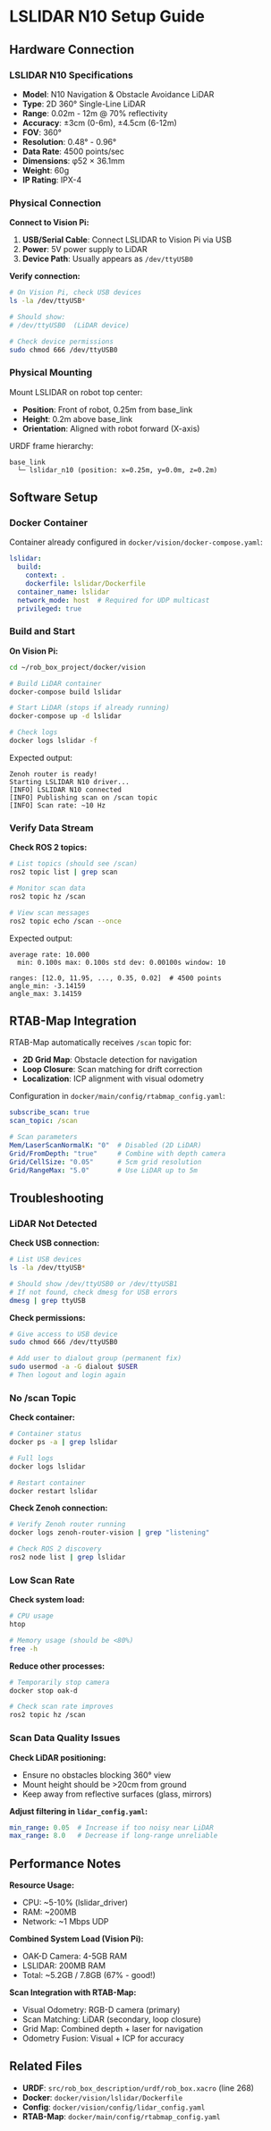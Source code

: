 # LSLIDAR N10 Setup Guide

## Hardware Connection

### LSLIDAR N10 Specifications
- **Model**: N10 Navigation & Obstacle Avoidance LiDAR
- **Type**: 2D 360° Single-Line LiDAR
- **Range**: 0.02m - 12m @ 70% reflectivity
- **Accuracy**: ±3cm (0-6m), ±4.5cm (6-12m)
- **FOV**: 360°
- **Resolution**: 0.48° - 0.96°
- **Data Rate**: 4500 points/sec
- **Dimensions**: φ52 × 36.1mm
- **Weight**: 60g
- **IP Rating**: IPX-4

### Physical Connection

**Connect to Vision Pi:**
1. **USB/Serial Cable**: Connect LSLIDAR to Vision Pi via USB
2. **Power**: 5V power supply to LiDAR
3. **Device Path**: Usually appears as `/dev/ttyUSB0`

**Verify connection:**
```bash
# On Vision Pi, check USB devices
ls -la /dev/ttyUSB*

# Should show:
# /dev/ttyUSB0  (LiDAR device)

# Check device permissions
sudo chmod 666 /dev/ttyUSB0
```

### Physical Mounting

Mount LSLIDAR on robot top center:
- **Position**: Front of robot, 0.25m from base_link
- **Height**: 0.2m above base_link
- **Orientation**: Aligned with robot forward (X-axis)

URDF frame hierarchy:
```
base_link
  └─ lslidar_n10 (position: x=0.25m, y=0.0m, z=0.2m)
```

## Software Setup

### Docker Container

Container already configured in `docker/vision/docker-compose.yaml`:

```yaml
lslidar:
  build:
    context: .
    dockerfile: lslidar/Dockerfile
  container_name: lslidar
  network_mode: host  # Required for UDP multicast
  privileged: true
```

### Build and Start

**On Vision Pi:**
```bash
cd ~/rob_box_project/docker/vision

# Build LiDAR container
docker-compose build lslidar

# Start LiDAR (stops if already running)
docker-compose up -d lslidar

# Check logs
docker logs lslidar -f
```

Expected output:
```
Zenoh router is ready!
Starting LSLIDAR N10 driver...
[INFO] LSLIDAR N10 connected
[INFO] Publishing scan on /scan topic
[INFO] Scan rate: ~10 Hz
```

### Verify Data Stream

**Check ROS 2 topics:**
```bash
# List topics (should see /scan)
ros2 topic list | grep scan

# Monitor scan data
ros2 topic hz /scan

# View scan messages
ros2 topic echo /scan --once
```

Expected output:
```
average rate: 10.000
  min: 0.100s max: 0.100s std dev: 0.00100s window: 10

ranges: [12.0, 11.95, ..., 0.35, 0.02]  # 4500 points
angle_min: -3.14159
angle_max: 3.14159
```

## RTAB-Map Integration

RTAB-Map automatically receives `/scan` topic for:
- **2D Grid Map**: Obstacle detection for navigation
- **Loop Closure**: Scan matching for drift correction
- **Localization**: ICP alignment with visual odometry

Configuration in `docker/main/config/rtabmap_config.yaml`:
```yaml
subscribe_scan: true
scan_topic: /scan

# Scan parameters
Mem/LaserScanNormalK: "0"  # Disabled (2D LiDAR)
Grid/FromDepth: "true"     # Combine with depth camera
Grid/CellSize: "0.05"      # 5cm grid resolution
Grid/RangeMax: "5.0"       # Use LiDAR up to 5m
```

## Troubleshooting

### LiDAR Not Detected

**Check USB connection:**
```bash
# List USB devices
ls -la /dev/ttyUSB*

# Should show /dev/ttyUSB0 or /dev/ttyUSB1
# If not found, check dmesg for USB errors
dmesg | grep ttyUSB
```

**Check permissions:**
```bash
# Give access to USB device
sudo chmod 666 /dev/ttyUSB0

# Add user to dialout group (permanent fix)
sudo usermod -a -G dialout $USER
# Then logout and login again
```

### No /scan Topic

**Check container:**
```bash
# Container status
docker ps -a | grep lslidar

# Full logs
docker logs lslidar

# Restart container
docker restart lslidar
```

**Check Zenoh connection:**
```bash
# Verify Zenoh router running
docker logs zenoh-router-vision | grep "listening"

# Check ROS 2 discovery
ros2 node list | grep lslidar
```

### Low Scan Rate

**Check system load:**
```bash
# CPU usage
htop

# Memory usage (should be <80%)
free -h
```

**Reduce other processes:**
```bash
# Temporarily stop camera
docker stop oak-d

# Check scan rate improves
ros2 topic hz /scan
```

### Scan Data Quality Issues

**Check LiDAR positioning:**
- Ensure no obstacles blocking 360° view
- Mount height should be >20cm from ground
- Keep away from reflective surfaces (glass, mirrors)

**Adjust filtering in `lidar_config.yaml`:**
```yaml
min_range: 0.05  # Increase if too noisy near LiDAR
max_range: 8.0   # Decrease if long-range unreliable
```

## Performance Notes

**Resource Usage:**
- CPU: ~5-10% (lslidar_driver)
- RAM: ~200MB
- Network: ~1 Mbps UDP

**Combined System Load (Vision Pi):**
- OAK-D Camera: 4-5GB RAM
- LSLIDAR: 200MB RAM
- Total: ~5.2GB / 7.8GB (67% - good!)

**Scan Integration with RTAB-Map:**
- Visual Odometry: RGB-D camera (primary)
- Scan Matching: LiDAR (secondary, loop closure)
- Grid Map: Combined depth + laser for navigation
- Odometry Fusion: Visual + ICP for accuracy

## Related Files

- **URDF**: `src/rob_box_description/urdf/rob_box.xacro` (line 268)
- **Docker**: `docker/vision/lslidar/Dockerfile`
- **Config**: `docker/vision/config/lidar_config.yaml`
- **RTAB-Map**: `docker/main/config/rtabmap_config.yaml`
